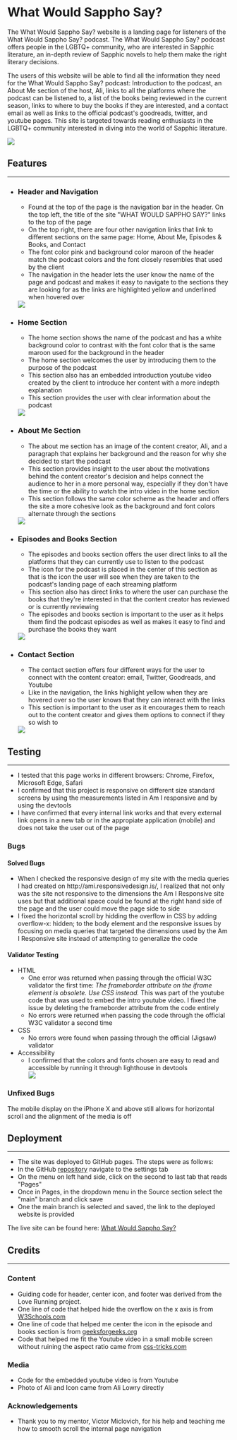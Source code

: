 <h1>What Would Sappho Say?</h1>

The What Would Sappho Say? website is a landing page for listeners of the What Would Sappho Say? podcast. The What Would Sappho Say? podcast offers people in the LGBTQ+ community, who are interested in Sapphic literature, an in-depth review of Sapphic novels to help them make the right literary decisions.

The users of this website will be able to find all the information they need for the What Would Sappho Say? podcast: Introduction to the podcast, an About Me section of the host, Ali, links to all the platforms where the podcast can be listened to, a list of the books being reviewed in the current season, links to where to buy the books if they are interested, and a contact email as well as links to the official podcast's goodreads, twitter, and youtube pages. This site is targeted towards reading enthusiasts in the LGBTQ+ community interested in diving into the world of Sapphic literature.

<img src= "./assets/images/amiresponsivewwss.PNG">

<h2>Features</h2>
<hr>

<ul>
    <li>
    <h3>Header and Navigation</h3>
    <ul>
    <li>Found at the top of the page is the navigation bar in the header. On the top left, the title of the site "WHAT WOULD SAPPHO SAY?" links to the top of the page</li>
    <li>On the top right, there are four other navigation links that link to different sections on the same page: Home, About Me, Episodes & Books, and Contact</li>
    <li>The font color pink and background color maroon of the header match the podcast colors and the font closely resembles that used by the client</li>
    <li>The navigation in the header lets the user know the name of the page and podcast and makes it easy to navigate to the sections they are looking for as the links are highlighted yellow and underlined when hovered over</li>
    </ul>
    <img src= "./assets/images/navandheader.PNG">
    <li>
    <h3>Home Section</h3>
    <ul>
    <li>The home section shows the name of the podcast and has a white background color to contrast with the font color that is the same maroon used for the background in the header</li>
    <li>The home section welcomes the user by introducing them to the purpose of the podcast</li>
    <li>This section also has an embedded introduction youtube video created by the client to introduce her content with a more indepth explanation</li>
    <li>This section provides the user with clear information about the podcast</li>
    </ul>
    <img src= "./assets/images/welcome.PNG">
    </li>
    <li>
    <h3>About Me Section</h3>
    <ul>
    <li>The about me section has an image of the content creator, Ali, and a paragraph that explains her background and the reason for why she decided to start the podcast</li>
    <li>This section provides insight to the user about the motivations behind the content creator's decision and helps connect the audience to her in a more personal way, especially if they don't have the time or the ability to watch the intro video in the home section</li>
    <li>This section follows the same color scheme as the header and offers the site a more cohesive look as the background and font colors alternate through the sections</li>
    </ul>
    <img src= "./assets/images/aboutme.PNG">
    </li>
    <li>
    <h3>Episodes and Books Section</h3>
    <ul>
    <li>The episodes and books section offers the user direct links to all the platforms that they can currently use to listen to the podcast</li>
    <li>The icon for the podcast is placed in the center of this section as that is the icon the user will see when they are taken to the podcast's landing page of each streaming platform</li>
    <li>This section also has direct links to where the user can purchase the books that they're interested in that the content creator has reviewed or is currently reviewing</li>
    <li>The episodes and books section is important to the user as it helps them find the podcast episodes as well as makes it easy to find and purchase the books they want</li>
    </ul>
    <img src= "./assets/images/episodesandbooks.PNG">
    </li>
    <li>
    <h3>Contact Section</h3>
    <ul>
    <li>The contact section offers four different ways for the user to connect with the content creator: email, Twitter, Goodreads, and Youtube</li>
    <li>Like in the navigation, the links highlight yellow when they are hovered over so the user knows that they can interact with the links</li>
    <li>This section is important to the user as it encourages them to reach out to the content creator and gives them options to connect if they so wish to</li>
    </ul>
    <img src= "./assets/images/contactfooter.PNG">
    </li>
    </li>
</ul>
<h2>Testing</h2>
<hr>
<ul>
<li>I tested that this page works in different browsers: Chrome, Firefox, Microsoft Edge, Safari</li>
<li>I confirmed that this project is responsive on different size standard screens by using the measurements listed in Am I responsive and by using the devtools</li>
<li>I have confirmed that every internal link works and that every external link opens in a new tab or in the appropiate application (mobile) and does not take the user out of the page</li>
</ul>

<h3>Bugs</h3>

<h4>Solved Bugs</h4>
<ul>
<li>When I checked the responsive design of my site with the media queries I had created on http://ami.responsivedesign.is/, I realized that not only was the site not responsive to the dimensions the Am I Responsive site uses but that additional space could be found at the right hand side of the page and the user could move the page side to side</li>
<li>I fixed the horizontal scroll by hidding the overflow in CSS by adding overflow-x: hidden; to the body element and the responsive issues by focusing on media queries that targeted the dimensions used by the Am I Responsive site instead of attempting to generalize the code</li>
</ul>

<h4>Validator Testing</h4>
<ul>
<li>HTML
    <ul>
    <li>One error was returned when passing through the official W3C validator the first time: <em>The frameborder attribute on the iframe element is obsolete. Use CSS instead.</em> This was part of the youtube code that was used to embed the intro youtube video. I fixed the issue by deleting the frameborder attribute from the code entirely</li>
    <li>No errors were returned when passing the code through the official W3C validator a second time</li>
    </ul>
</li>
<li>CSS
<ul>
    <li>No errors were found when passing through the official (Jigsaw) validator</li>
    </ul>
</li>
<li>Accessibility
<ul>
    <li>I confirmed that the colors and fonts chosen are easy to read and accessible by running it through lighthouse in devtools</li>
    <img src= "./assets/images/lighthouse.PNG">
</ul>
</li>
</ul>
<h3>Unfixed Bugs</h3>
<p>The mobile display on the iPhone X and above still allows for horizontal scroll and the alignment of the media is off</p>

<h2>Deployment</h2>
<hr>
<ul>
<li>The site was deployed to GitHub pages. The steps were as follows:
    <li>In the GitHub <a href= "https://github.com/LinaGarcia24/what-would-sappho-say-podcast">repository</a> navigate to the settings tab</li>
    <li>On the menu on left hand side, click on the second to last tab that reads "Pages"</li>
    <li>Once in Pages, in the dropdown menu in the Source section select the "main" branch and click save</li>
    <li>One the main branch is selected and saved, the link to the deployed website is provided</li>
</li>
</ul>
<p>The live site can be found here: <a href= "https://linagarcia24.github.io/what-would-sappho-say-podcast">What Would Sappho Say?</a></p>

<h2>Credits</h2>
<hr>

<h3>Content</h3>
<ul>
    <li>Guiding code for header, center icon, and footer was derived from the Love Running project.</li>
    <li>One line of code that helped hide the overflow on the x axis is from <a href= "https://www.w3schools.com/howto/howto_css_hide_scrollbars.asp">W3Schools.com</a> </li>
    <li>One line of code that helped me center the icon in the episode and books section is from <a href= "https://www.geeksforgeeks.org/how-to-float-three-div-side-by-side-using-css/">geeksforgeeks.org</a></li>
    <li>Code that helped me fit the Youtube video in a small mobile screen without ruining the aspect ratio came from <a href= "https://css-tricks.com/fluid-width-video/">css-tricks.com</a></li>
</ul>

<h3>Media</h3>
<ul>
    <li>Code for the embedded youtube video is from Youtube</li>
    <li>Photo of Ali and Icon came from Ali Lowry directly</li>
</ul>

<h3>Acknowledgements</h3>
<ul>
    <li>Thank you to my mentor, Victor Miclovich, for his help and teaching me how to smooth scroll the internal page navigation</li>
</ul>

